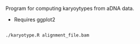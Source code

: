 Program for computing karyoytypes from aDNA data.

* Requires ggplot2

```bash

./karyotype.R alignment_file.bam
```
